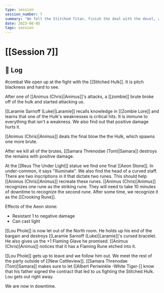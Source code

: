 ```yaml
---
type: session
session_number: 7
summary: "We fell the Stitched Titan, finish the deal with the devel, and leave New Cattleview."
date: 2023-06-05
tags: session
---
```


# [[Session 7]]

## 📝 Log

#combat 
We open up at the fight with the [[Stitched Hulk]]. It is pitch blackness and hard to see.

After one of [[Animus (Chris)|Animus]]'s attacks, a [[zombie]] brute broke off of the hulk  and started attacking us. 

[[Laramie Sarnoff (Luke)|Laramie]] recalls knowledge in [[Zombie Lore]] and learns that one of the Hulk's weaknesses is critical hits. It is immune to everything that isn't a weakness. We also find out that positive damage hurts it.

[[Animus (Chris)|Animus]] deals the final blow the the Hulk, which spawns one more brute.

After we kill all of the brutes, [[Samara Threnodae (Tom)|Samara]] destroys the remains with positive damage.

At the [[Reus The Under Light]] statue we find one final [[Aeon Stone]]. In under-common, it says "Illuminate". We also find the head of a curved staff. There are two inscriptions in it that dictate two runes. This should help [[Animus (Chris)|Animus]] recreate these runes. [[Animus (Chris)|Animus]] recognizes one rune as the striking rune. They will need to take 10 minutes of downtime to recognize the second rune. After some time, we recognize it as the [[Crooking Rune]]. 

Effects of the Aeon stone:
- Resistant 1 to negative damage
- Can cast light

[[Lou Phole]] is now let out of the North room. He holds up his end of the bargain and destroys [[Laramie Sarnoff (Luke)|Laramie]]'s cursed bracelet. He also gives us the +1 Flaming Glave he promised. [[Animus (Chris)|Animus]] notices that it has a Flaming Rune etched into it.

[[Lou Phole]] gets up to leave and we follow him out. We meet the rest of the party outside of [[New Cattleview]]. [[Samara Threnodae (Tom)|Samara]] makes sure to let [[Albert Periwinkle -White Tiger-]] know that his father signed the contract that led to us fighting the Stitched Hulk. Lou gets out right away. 

We are now in downtime. 